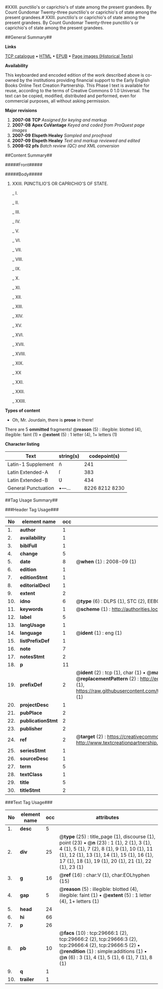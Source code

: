 #XXIII. punctilio's or caprichio's of state among the present grandees. By Count Gundomar Twenty-three punctilio's or caprichio's of state among the present grandees.#
XXIII. punctilio's or caprichio's of state among the present grandees. By Count Gundomar
Twenty-three punctilio's or caprichio's of state among the present grandees.

##General Summary##

**Links**

[TCP catalogue](http://www.ota.ox.ac.uk/tcp/)  • 
[HTML](http://tei.it.ox.ac.uk/tcp/Texts-HTML/free/A71/A71169.html)  • 
[EPUB](http://tei.it.ox.ac.uk/tcp/Texts-EPUB/free/A71/A71169.epub) • 
[Page images (Historical Texts)](https://data.historicaltexts.jisc.ac.uk/view?pubId=eebo-99825288e&pageId=eebo-99825288e-29666-1)

**Availability**

This keyboarded and encoded edition of the
	       work described above is co-owned by the institutions
	       providing financial support to the Early English Books
	       Online Text Creation Partnership. This Phase I text is
	       available for reuse, according to the terms of Creative
	       Commons 0 1.0 Universal. The text can be copied,
	       modified, distributed and performed, even for
	       commercial purposes, all without asking permission.

**Major revisions**

1. __2007-08__ __TCP__ *Assigned for keying and markup*
1. __2007-08__ __Apex CoVantage__ *Keyed and coded from ProQuest page images*
1. __2007-09__ __Elspeth Healey__ *Sampled and proofread*
1. __2007-09__ __Elspeth Healey__ *Text and markup reviewed and edited*
1. __2008-02__ __pfs__ *Batch review (QC) and XML conversion*

##Content Summary##

#####Front#####

#####Body#####

1. XXIII. PƲNCTILIO'S OR CAPRICHIO'S OF STATE.

    _ I.

    _ II.

    _ III.

    _ IV.

    _ V.

    _ VI.

    _ VII.

    _ VIII.

    _ IX.

    _ X.

    _ XI.

    _ XII.

    _ XIII.

    _ XIV.

    _ XV.

    _ XVI.

    _ XVII.

    _ XVIII.

    _ XIX.

    _ XX

    _ XXI.

    _ XXII.

    _ XXIII.

**Types of content**

  * Oh, Mr. Jourdain, there is **prose** in there!

There are 5 **ommitted** fragments! 
 @__reason__ (5) : illegible: blotted (4), illegible: faint (1)  •  @__extent__ (5) : 1 letter (4), 1+ letters (1)

**Character listing**


|Text|string(s)|codepoint(s)|
|---|---|---|
|Latin-1 Supplement|ñ|241|
|Latin Extended-A|ſ|383|
|Latin Extended-B|Ʋ|434|
|General Punctuation|•—…|8226 8212 8230|

##Tag Usage Summary##

###Header Tag Usage###

|No|element name|occ|attributes|
|---|---|---|---|
|1.|__author__|1||
|2.|__availability__|1||
|3.|__biblFull__|1||
|4.|__change__|5||
|5.|__date__|8| @__when__ (1) : 2008-09 (1)|
|6.|__edition__|1||
|7.|__editionStmt__|1||
|8.|__editorialDecl__|1||
|9.|__extent__|2||
|10.|__idno__|6| @__type__ (6) : DLPS (1), STC (2), EEBO-CITATION (1), PROQUEST (1), VID (1)|
|11.|__keywords__|1| @__scheme__ (1) : http://authorities.loc.gov/ (1)|
|12.|__label__|5||
|13.|__langUsage__|1||
|14.|__language__|1| @__ident__ (1) : eng (1)|
|15.|__listPrefixDef__|1||
|16.|__note__|7||
|17.|__notesStmt__|2||
|18.|__p__|11||
|19.|__prefixDef__|2| @__ident__ (2) : tcp (1), char (1)  •  @__matchPattern__ (2) : ([0-9\-]+):([0-9IVX]+) (1), (.+) (1)  •  @__replacementPattern__ (2) : http://eebo.chadwyck.com/downloadtiff?vid=$1&page=$2 (1), https://raw.githubusercontent.com/textcreationpartnership/Texts/master/tcpchars.xml#$1 (1)|
|20.|__projectDesc__|1||
|21.|__pubPlace__|2||
|22.|__publicationStmt__|2||
|23.|__publisher__|2||
|24.|__ref__|2| @__target__ (2) : https://creativecommons.org/publicdomain/zero/1.0/ (1), http://www.textcreationpartnership.org/docs/. (1)|
|25.|__seriesStmt__|1||
|26.|__sourceDesc__|1||
|27.|__term__|5||
|28.|__textClass__|1||
|29.|__title__|5||
|30.|__titleStmt__|2||


###Text Tag Usage###

|No|element name|occ|attributes|
|---|---|---|---|
|1.|__desc__|5||
|2.|__div__|25| @__type__ (25) : title_page (1), discourse (1), point (23)  •  @__n__ (23) : 1 (1), 2 (1), 3 (1), 4 (1), 5 (1), 7 (2), 8 (1), 9 (1), 10 (1), 11 (1), 12 (1), 13 (1), 14 (1), 15 (1), 16 (1), 17 (1), 18 (1), 19 (1), 20 (1), 21 (1), 22 (1), 23 (1)|
|3.|__g__|16| @__ref__ (16) : char:V (1), char:EOLhyphen (15)|
|4.|__gap__|5| @__reason__ (5) : illegible: blotted (4), illegible: faint (1)  •  @__extent__ (5) : 1 letter (4), 1+ letters (1)|
|5.|__head__|24||
|6.|__hi__|66||
|7.|__p__|26||
|8.|__pb__|10| @__facs__ (10) : tcp:29666:1 (2), tcp:29666:2 (2), tcp:29666:3 (2), tcp:29666:4 (2), tcp:29666:5 (2)  •  @__rendition__ (1) : simple:additions (1)  •  @__n__ (6) : 3 (1), 4 (1), 5 (1), 6 (1), 7 (1), 8 (1)|
|9.|__q__|1||
|10.|__trailer__|1||
